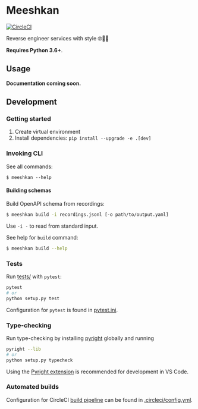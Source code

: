 # Meeshkan

[![CircleCI](https://circleci.com/gh/Meeshkan/meeshkan.svg?style=svg)](https://circleci.com/gh/Meeshkan/meeshkan)

Reverse engineer services with style 🤓💾🚀

**Requires Python 3.6+**.

## Usage

**Documentation coming soon.**

## Development

### Getting started

1. Create virtual environment
1. Install dependencies: `pip install --upgrade -e .[dev]`

### Invoking CLI

See all commands:

```
$ meeshkan --help
```

#### Building schemas

Build OpenAPI schema from recordings:

```bash
$ meeshkan build -i recordings.jsonl [-o path/to/output.yaml]
```

Use `-i -` to read from standard input.

See help for `build` command:

```bash
$ meeshkan build --help
```

### Tests

Run [tests/](./tests/) with `pytest`:

```bash
pytest
# or
python setup.py test
```

Configuration for `pytest` is found in [pytest.ini](./pytest.ini).

### Type-checking

Run type-checking by installing [pyright](https://github.com/microsoft/pyright) globally and running

```bash
pyright --lib
# or
python setup.py typecheck
```

Using the [Pyright extension](https://marketplace.visualstudio.com/items?itemName=ms-pyright.pyright) is recommended for development in VS Code.

### Automated builds

Configuration for CircleCI [build pipeline](https://app.circleci.com/github/Meeshkan/meeshkan/pipelines) can be found in [.circleci/config.yml](./.circleci/config.yml).
